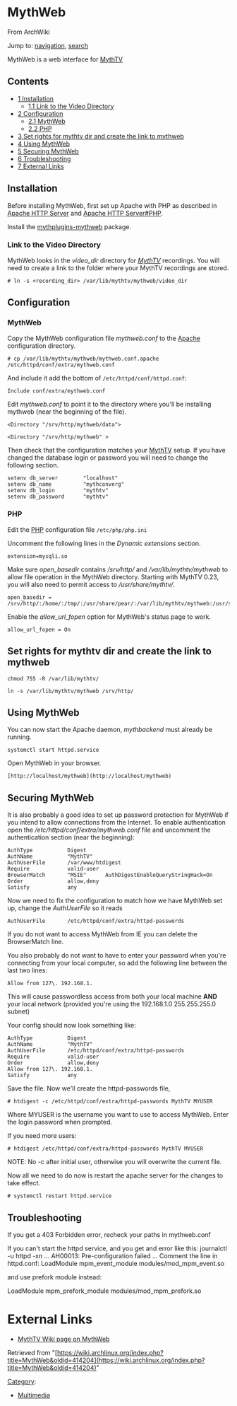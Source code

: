 # MythWeb

From ArchWiki

Jump to: [navigation](#column-one), [search](#searchInput)

MythWeb is a web interface for [MythTV](/index.php/MythTV "MythTV")

## Contents

*   [1 Installation](#Installation)
    *   [1.1 Link to the Video Directory](#Link_to_the_Video_Directory)
*   [2 Configuration](#Configuration)
    *   [2.1 MythWeb](#MythWeb)
    *   [2.2 PHP](#PHP)
*   [3 Set rights for mythtv dir and create the link to mythweb](#Set_rights_for_mythtv_dir_and_create_the_link_to_mythweb)
*   [4 Using MythWeb](#Using_MythWeb)
*   [5 Securing MythWeb](#Securing_MythWeb)
*   [6 Troubleshooting](#Troubleshooting)
*   [7 External Links](#External_Links)

## Installation

Before installing MythWeb, first set up Apache with PHP as described in [Apache HTTP Server](/index.php/Apache_HTTP_Server "Apache HTTP Server") and [Apache HTTP Server#PHP](/index.php/Apache_HTTP_Server#PHP "Apache HTTP Server").

Install the [mythplugins-mythweb](https://www.archlinux.org/packages/?name=mythplugins-mythweb) package.

### Link to the Video Directory

MythWeb looks in the _video_dir_ directory for _[MythTV](/index.php/MythTV "MythTV")_ recordings. You will need to create a link to the folder where your MythTV recordings are stored.

```
# ln -s <recording_dir> /var/lib/mythtv/mythweb/video_dir

```

## Configuration

### MythWeb

Copy the MythWeb configuration file _mythweb.conf_ to the [Apache](/index.php/Apache "Apache") configuration directory.

```
# cp /var/lib/mythtv/mythweb/mythweb.conf.apache /etc/httpd/conf/extra/mythweb.conf

```

And include it add the bottom of `/etc/httpd/conf/httpd.conf`:

```
Include conf/extra/mythweb.conf

```

Edit _mythweb.conf_ to point it to the directory where you'll be installing mythweb (near the beginning of the file).

```
<Directory "/srv/http/mythweb/data">

```

```
<Directory "/srv/http/mythweb" >

```

Then check that the configuration matches your [MythTV](/index.php/MythTV "MythTV") setup. If you have changed the database login or password you will need to change the following section.

```
setenv db_server        "localhost"
setenv db_name          "mythconverg"
setenv db_login         "mythtv"
setenv db_password      "mythtv"

```

### PHP

Edit the [PHP](/index.php/PHP "PHP") configuration file `/etc/php/php.ini`

Uncomment the following lines in the _Dynamic extensions_ section.

```
extension=mysqli.so

```

Make sure _open_basedir_ contains _/srv/http/_ and _/var/lib/mythtv/mythweb_ to allow file operation in the MythWeb directory. Starting with MythTV 0.23, you will also need to permit access to _/usr/share/mythtv/_.

```
open_basedir = /srv/http/:/home/:/tmp/:/usr/share/pear/:/var/lib/mythtv/mythweb:/usr/share/mythtv/

```

Enable the _allow_url_fopen_ option for MythWeb's status page to work.

```
allow_url_fopen = On

```

## Set rights for mythtv dir and create the link to mythweb

```
chmod 755 -R /var/lib/mythtv/

```

```
ln -s /var/lib/mythtv/mythweb /srv/http/

```

## Using MythWeb

You can now start the Apache daemon, _mythbackend_ must already be running.

```
systemctl start httpd.service

```

Open MythWeb in your browser.

```
[http://localhost/mythweb](http://localhost/mythweb)

```

## Securing MythWeb

It is also probably a good idea to set up password protection for MythWeb if you intend to allow connections from the Internet. To enable authentication open the _/etc/httpd/conf/extra/mythweb.conf_ file and uncomment the authentication section (near the beginning):

```
AuthType           Digest
AuthName           "MythTV"
AuthUserFile       /var/www/htdigest
Require            valid-user
BrowserMatch       "MSIE"      AuthDigestEnableQueryStringHack=On
Order              allow,deny
Satisfy            any

```

Now we need to fix the configuration to match how we have MythWeb set up, change the _AuthUserFile_ so it reads

```
AuthUserFile       /etc/httpd/conf/extra/httpd-passwords

```

If you do not want to access MythWeb from IE you can delete the BrowserMatch line.

You also probably do not want to have to enter your password when you're connecting from your local computer, so add the following line between the last two lines:

```
Allow from 127\. 192.168.1.

```

This will cause passwordless access from both your local machine **AND** your local network (provided you're using the 192.168.1.0 255.255.255.0 subnet)

Your config should now look something like:

```
AuthType           Digest
AuthName           "MythTV"
AuthUserFile       /etc/httpd/conf/extra/httpd-passwords
Require            valid-user
Order              allow,deny
Allow from 127\. 192.168.1.
Satisfy            any

```

Save the file. Now we'll create the httpd-passwords file,

```
# htdigest -c /etc/httpd/conf/extra/httpd-passwords MythTV MYUSER

```

Where MYUSER is the username you want to use to access MythWeb. Enter the login password when prompted.

If you need more users:

```
# htdigest /etc/httpd/conf/extra/httpd-passwords MythTV MYUSER

```

NOTE: No -c after initial user, otherwise you will overwrite the current file.

Now all we need to do now is restart the apache server for the changes to take effect.

```
# systemctl restart httpd.service

```

## Troubleshooting

If you get a 403 Forbidden error, recheck your paths in mythweb.conf

If you can't start the httpd service, and you get and error like this: journalctl -u httpd -xn ... AH00013: Pre-configuration failed ... Comment the line in httpd.conf: LoadModule mpm_event_module modules/mod_mpm_event.so

and use prefork module instead:

LoadModule mpm_prefork_module modules/mod_mpm_prefork.so

# External Links

*   [MythTV Wiki page on MythWeb](http://www.mythtv.org/wiki/MythWeb)

Retrieved from "[https://wiki.archlinux.org/index.php?title=MythWeb&oldid=414204](https://wiki.archlinux.org/index.php?title=MythWeb&oldid=414204)"

[Category](/index.php/Special:Categories "Special:Categories"):

*   [Multimedia](/index.php/Category:Multimedia "Category:Multimedia")